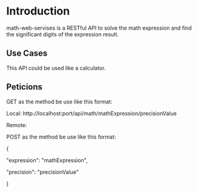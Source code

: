 # Introduction

math-web-servises is a RESTful API to solve the math expression and find the significant digits of the expression result.

## Use Cases

This API could be used like a calculator.

## Peticions

GET as the method be use like this format: 

Local: http://localhost:port/api/math/mathExpression/precisionValue

Remote: 

POST as the method be use like this format:

{

  "expression": "mathExpression",
 
  "precision": "precisionValue"
  
}


